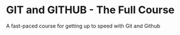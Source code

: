 # GIT and GITHUB - The Full Course

A fast-paced course for getting up to speed with Git and Github
